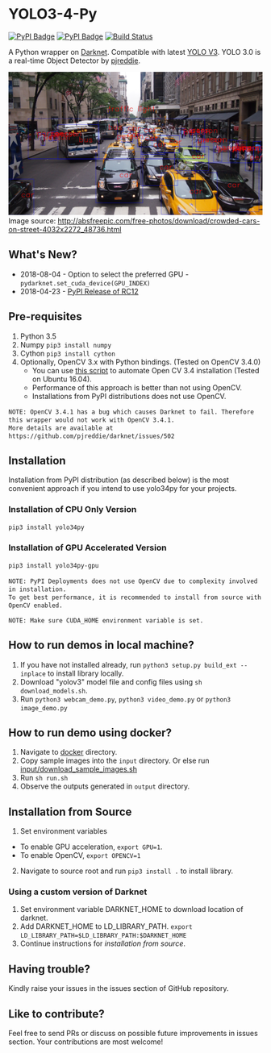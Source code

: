 # YOLO3-4-Py
[![PyPI Badge](https://img.shields.io/badge/PyPI-0.1.0rc12-blue.svg)](https://pypi.org/project/yolo34py)
[![PyPI Badge](https://img.shields.io/badge/PyPI-0.1.0rc12--gpu-blue.svg)](https://pypi.org/project/yolo34py-gpu)
[![Build Status](https://travis-ci.org/madhawav/YOLO3-4-Py.svg?branch=master)](https://travis-ci.org/madhawav/YOLO3-4-Py)

A Python wrapper on [Darknet](https://github.com/pjreddie/darknet). Compatible with latest [YOLO V3](https://pjreddie.com/darknet/yolo).
YOLO 3.0 is a real-time Object Detector by [pjreddie](https://pjreddie.com/).

![OutputImage](doc/output.jpg)
Image source: http://absfreepic.com/free-photos/download/crowded-cars-on-street-4032x2272_48736.html

## What's New?
* 2018-08-04 - Option to select the preferred GPU - `pydarknet.set_cuda_device(GPU_INDEX)`
* 2018-04-23 - [PyPI Release of RC12](https://pypi.org/project/yolo34py-gpu)

## Pre-requisites
1) Python 3.5
2) Numpy `pip3 install numpy`
3) Cython `pip3 install cython`
4) Optionally, OpenCV 3.x with Python bindings. (Tested on OpenCV 3.4.0)
    - You can use [this script](tools/install_opencv34.sh) to automate Open CV 3.4 installation (Tested on Ubuntu 16.04).
    - Performance of this approach is better than not using OpenCV.
    - Installations from PyPI distributions does not use OpenCV.
```
NOTE: OpenCV 3.4.1 has a bug which causes Darknet to fail. Therefore this wrapper would not work with OpenCV 3.4.1.
More details are available at https://github.com/pjreddie/darknet/issues/502
```

## Installation
Installation from PyPI distribution (as described below) is the most convenient approach if you intend to use yolo34py for your projects.

### Installation of CPU Only Version
```bash
pip3 install yolo34py
```

### Installation of GPU Accelerated Version
```bash
pip3 install yolo34py-gpu
```

```
NOTE: PyPI Deployments does not use OpenCV due to complexity involved in installation. 
To get best performance, it is recommended to install from source with OpenCV enabled.
```
```
NOTE: Make sure CUDA_HOME environment variable is set.
```

## How to run demos in local machine?
1) If you have not installed already, run `python3 setup.py build_ext --inplace` to install library locally.
2) Download "yolov3" model file and config files using `sh download_models.sh`.
3) Run `python3 webcam_demo.py`, `python3 video_demo.py` or `python3 image_demo.py`

## How to run demo using docker?
1) Navigate to [docker](/docker) directory.
2) Copy sample images into the `input` directory. Or else run [input/download_sample_images.sh](docker/input/download_sample_images.sh)
3) Run `sh run.sh`
4) Observe the outputs generated in `output` directory.

## Installation from Source
1) Set environment variables
 - To enable GPU acceleration, `export GPU=1`.
 - To enable OpenCV, `export OPENCV=1`
 
2) Navigate to source root and run `pip3 install .` to install library.

### Using a custom version of Darknet
1) Set environment variable DARKNET_HOME to download location of darknet.
2) Add DARKNET_HOME to LD_LIBRARY_PATH. `export LD_LIBRARY_PATH=$LD_LIBRARY_PATH:$DARKNET_HOME`
3) Continue instructions for _installation from source_.

## Having trouble? 
Kindly raise your issues in the issues section of GitHub repository.

## Like to contribute?
Feel free to send PRs or discuss on possible future improvements in issues section. 
Your contributions are most welcome!
